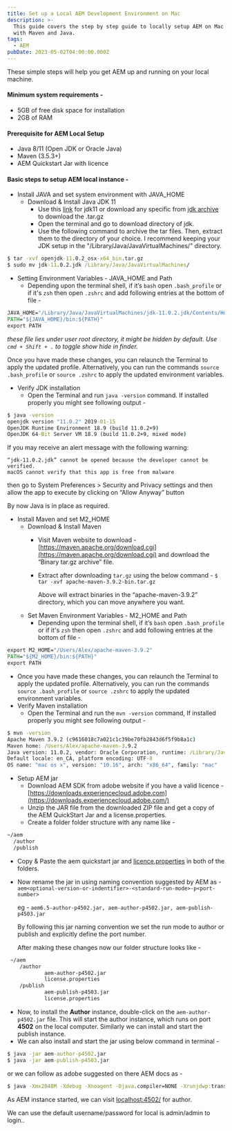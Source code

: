 ```yaml
---
title: Set up a Local AEM Development Environment on Mac
description: >-
  This guide covers the step by step guide to locally setup AEM on Mac along
  with Maven and Java.
tags:
  - AEM
pubDate: 2023-05-02T04:00:00.000Z
---
```


These simple steps will help you get AEM up and running on your local machine.

#### Minimum system requirements -

* 5GB of free disk space for installation
* 2GB of RAM

#### Prerequisite for AEM Local Setup

* Java 8/11 (Open JDK or Oracle Java)
* Maven (3.5.3+)
* AEM Quickstart Jar with licence

#### Basic steps to setup AEM local instance -

* Install JAVA and set system environment with JAVA\_HOME
  * Download & Install Java JDK 11
    * Use this [link](https://download.java.net/java/GA/jdk11/9/GPL/openjdk-11.0.2_osx-x64_bin.tar.gz) for jdk11 or download any specific from [jdk archive](https://jdk.java.net/archive/) to download the .tar.gz
    * Open the terminal and go to download directory of jdk.
    * Use the following command to archive the tar files. Then, extract them to the directory of your choice. I recommend keeping your JDK setup in the "/Library/Java/JavaVirtualMachines/" directory.

```bat
$ tar -xvf openjdk-11.0.2_osx-x64_bin.tar.gz
$ sudo mv jdk-11.0.2.jdk /Library/Java/JavaVirtualMachines/
```

* Setting Environment Variables - JAVA\_HOME and Path
  * Depending upon the terminal shell, if it’s `bash` open `.bash_profile` or if it's `zsh` then open `.zshrc` and add following entries at the bottom of file -

```bat
JAVA_HOME="/Library/Java/JavaVirtualMachines/jdk-11.0.2.jdk/Contents/Home"
PATH="${JAVA_HOME}/bin:${PATH}"
export PATH
```

*these file lies under user root directory, it might be hidden by default. Use `cmd + Shift + .` to toggle show hide in finder.*

Once you have made these changes, you can relaunch the Terminal to apply the updated profile. Alternatively, you can run the commands `source .bash_profile` or `source .zshrc` to apply the updated environment variables.

* Verify JDK installation
  * Open the Terminal and run `java -version` command. If installed properly you might see following output -

```bat
$ java -version
openjdk version "11.0.2" 2019-01-15
OpenJDK Runtime Environment 18.9 (build 11.0.2+9)
OpenJDK 64-Bit Server VM 18.9 (build 11.0.2+9, mixed mode)
```

If you may receive an alert message with the following warning:

```text
“jdk-11.0.2.jdk” cannot be opened because the developer cannot be verified.
macOS cannot verify that this app is free from malware
```

then go to System Preferences > Security and Privacy settings and then allow the app to execute by clicking on “Allow Anyway” button

By now Java is in place as required.

* Install Maven and set M2\_HOME
  * Download & Install Maven
    * Visit Maven website to download - [https://maven.apache.org/download.cgi](https://maven.apache.org/download.cgi)  and download the “Binary tar.gz archive” file.
    * Extract after downloading `tar.gz` using the below command - `$ tar -xvf apache-maven-3.9.2-bin.tar.gz`

      Above will extract binaries in the “apache-maven-3.9.2” directory, which you can move anywhere you want.
  * Set Maven Environment Variables - M2\_HOME and Path
    * Depending upon the terminal shell, if it’s `bash` open  `.bash_profile` or if it's `zsh` then open `.zshrc` and add following entries at the bottom of file -

```bat
export M2_HOME="/Users/Alex/apache-maven-3.9.2"
PATH="${M2_HOME}/bin:${PATH}"
export PATH
```

* Once you have made these changes, you can relaunch the Terminal to apply the updated profile. Alternatively, you can run the commands `source .bash_profile` or `source .zshrc` to apply the updated environment variables.
* Verify Maven installation
  * Open the Terminal and run the `mvn -version` command, If installed properly you might see following output -

```bat
$ mvn -version
Apache Maven 3.9.2 (c9616018c7a021c1c39be70fb2843d6f5f9b8a1c)
Maven home: /Users/Alex/apache-maven-3.9.2
Java version: 11.0.2, vendor: Oracle Corporation, runtime: /Library/Java/JavaVirtualMachines/jdk-11.0.2.jdk/Contents/Home
Default locale: en_CA, platform encoding: UTF-8
OS name: "mac os x", version: "10.16", arch: "x86_64", family: "mac"
```

* Setup AEM jar
  * Download AEM SDK from adobe website if you have a valid licence - [https://downloads.experiencecloud.adobe.com](https://downloads.experiencecloud.adobe.com/)
  * Unzip the JAR file from the downloaded ZIP file and get a copy of the AEM QuickStart Jar and a license.properties.
  * Create a folder folder structure with any name like -

```bat
~/aem
  /author
  /publish
```

* Copy & Paste the aem quickstart jar and [licence.properties](http://licence.properties) in both of the folders.
* Now rename the jar in using naming convention suggested by AEM as - `aem<optional-version-or-indentifier>-<standard-run-mode>-p<port-number>`

  eg - `aem6.5-author-p4502.jar, aem-author-p4502.jar, aem-publish-p4503.jar`

  By following this jar naming convention we set the run mode to author or publish and explicitly define the port number.

  After making these changes now our folder structure looks like -

```bat
 ~/aem
    /author
			aem-author-p4502.jar
			license.properties
    /publish
			aem-publish-p4503.jar
			license.properties
```

* Now, to install the **Author** instance, double-click on the `aem-author-p4502.jar` file. This will start the author instance, which runs on port **4502** on the local computer. Similarly we can install and start the publish instance.
* We can also install and start the jar using below command in terminal  -

```bat
$ java -jar aem-author-p4502.jar
$ java -jar aem-publish-p4503.jar
```

or we can follow as adobe suggested on there AEM docs as -

```bat
$ java -Xmx2048M -Xdebug -Xnoagent -Djava.compiler=NONE -Xrunjdwp:transport=dt_socket, server=y,suspend=n,address=30303 -jar aem-author-p4502.jar -gui -r"author,localdev"
```

As AEM instance started, we can visit [localhost:4502/](http://localhost:4502/a) for author.

We can use the default username/password for local is admin/admin to login..
